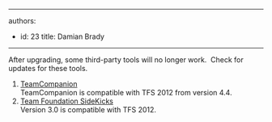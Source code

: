 

---
authors:
  - id: 23
    title: Damian Brady
---




<span class='intro'> After upgrading, some third-party tools will no longer work.&#160; Check for updates for these tools. </span>

<ol><li>​<a href="http&#58;//www.teamcompanion.com/download/">TeamCompanion</a><br>TeamCompanion is compatible with TFS 2012 from version 4.4.</li>
<li><a href="http&#58;//www.attrice.info/cm/tfs/">Team Foundation SideKicks</a><br>Version 3.0 is compatible with TFS 2012.</li></ol>


